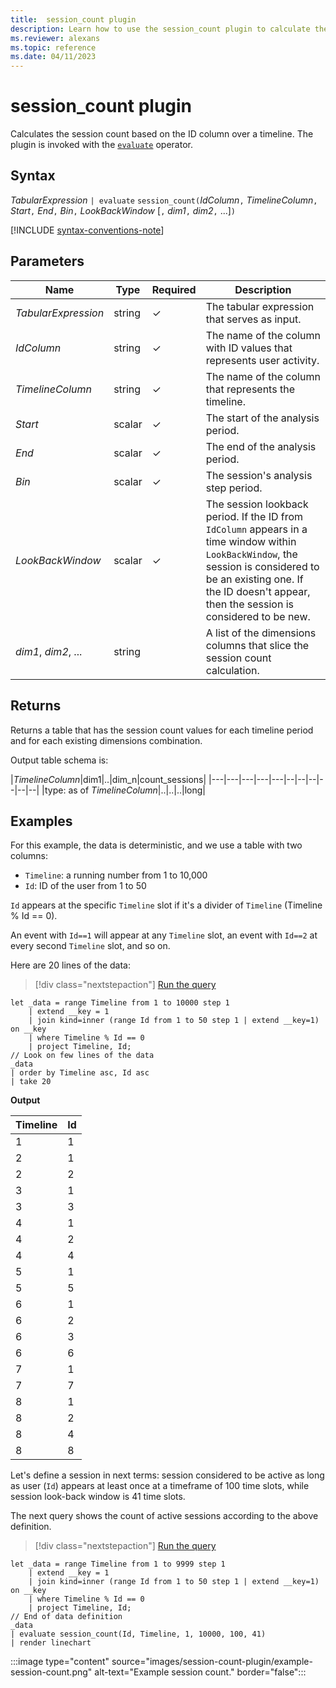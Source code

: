```yaml
---
title:  session_count plugin
description: Learn how to use the session_count plugin to calculate the session count based on the ID column over a timeline.
ms.reviewer: alexans
ms.topic: reference
ms.date: 04/11/2023
---
```

# session_count plugin

Calculates the session count based on the ID column over a timeline. The plugin is invoked with the [`evaluate`](evaluateoperator.md) operator.

## Syntax

*TabularExpression* `| evaluate` `session_count(`*IdColumn*`,` *TimelineColumn*`,` *Start*`,` *End*`,` *Bin*`,` *LookBackWindow* [`,` *dim1*`,` *dim2*`,` ...]`)`

[!INCLUDE [syntax-conventions-note](../../includes/syntax-conventions-note.md)]

## Parameters

| Name | Type | Required | Description |
|--|--|--|--|
| *TabularExpression* | string | &check; | The tabular expression that serves as input.|
| *IdColumn* | string | &check; | The name of the column with ID values that represents user activity.|
| *TimelineColumn* | string | &check; | The name of the column that represents the timeline.|
| *Start* | scalar | &check; | The start of the analysis period.|
| *End* | scalar | &check; | The end of the analysis period.|
| *Bin* | scalar | &check; | The session's analysis step period.|
| *LookBackWindow* | scalar | &check; | The session lookback period. If the ID from `IdColumn` appears in a time window within `LookBackWindow`, the session is considered to be an existing one. If the ID doesn't appear, then the session is considered to be new.|
| *dim1*, *dim2*, ... | string | | A list of the dimensions columns that slice the session count calculation.|

## Returns

Returns a table that has the session count values for each timeline period and for each existing dimensions combination.

Output table schema is:

|*TimelineColumn*|dim1|..|dim_n|count_sessions|
|---|---|---|---|---|--|--|--|--|--|--|
|type: as of *TimelineColumn*|..|..|..|long|

## Examples

For this example, the data is deterministic, and we use a table with two columns:

- `Timeline`: a running number from 1 to 10,000
- `Id`: ID of the user from 1 to 50

`Id` appears at the specific `Timeline` slot if it's a divider of `Timeline` (Timeline % Id == 0).

An event with `Id==1` will appear at any `Timeline` slot, an event with `Id==2` at every second `Timeline` slot, and so on.

Here are 20 lines of the data:

> [!div class="nextstepaction"]
> <a href="https://dataexplorer.azure.com/clusters/help/databases/Samples?query=H4sIAAAAAAAAA12PzwqDMAzG7z7FdxlsMFAHO40+wGDH3aWzcdY/jdSCE3z4tVM3WS4J+ZJfvjTkkCnpJASsNE/CXbfUaEMoLLdI4Rhp4gO9ow5pBB8T6OXIKGRZTaNfXdsVa4NaGyW0MWSxn5lXtaGdV9QfRqQHsJnrBTeUZDeOdgEkBJJF7ixXlLvvwNHrlyiOcWOuA6ugAUHowQVcSQifRp9/owlslbf4GH8HZJ8HRshed7ImnJI3eyONGCMBAAA=" target="_blank">Run the query</a>

```kusto
let _data = range Timeline from 1 to 10000 step 1
    | extend __key = 1
    | join kind=inner (range Id from 1 to 50 step 1 | extend __key=1) on __key
    | where Timeline % Id == 0
    | project Timeline, Id;
// Look on few lines of the data
_data
| order by Timeline asc, Id asc
| take 20
```

**Output**

|Timeline|Id|
|---|---|
|1|1|
|2|1|
|2|2|
|3|1|
|3|3|
|4|1|
|4|2|
|4|4|
|5|1|
|5|5|
|6|1|
|6|2|
|6|3|
|6|6|
|7|1|
|7|7|
|8|1|
|8|2|
|8|4|
|8|8|

Let's define a session in next terms: session considered to be active as long as user (`Id`) appears at least once at a timeframe of 100 time slots, while session look-back window is 41 time slots.

The next query shows the count of active sessions according to the above definition.

> [!div class="nextstepaction"]
> <a href="https://dataexplorer.azure.com/clusters/help/databases/Samples?query=H4sIAAAAAAAAA12PzQrCMBCE732KuQgKBRvQg0iOHrx7L6HZarRuSrr+gQ/vWqsUh0CWzO6XnYYEpXfiYJEc7wm7cKYmMKFO8QwDiVip0Am1MBlUT9BdiD3K8kQPnfw+H2NgnAJ7G5gpYfpBbv0ItiwG1B/Gmhkif+oBdztQGi00eYOsRTHYbYpHquTXkKu/zuZzbJQZa/SxPNWBg4TIWZ8z01+vrrk4IXTUdWqUVbywTLc+H6GMnkLVXzkWZqaTSbfVWO+O6uCSvADwRV6RPgEAAA==" target="_blank">Run the query</a>

```kusto
let _data = range Timeline from 1 to 9999 step 1
    | extend __key = 1
    | join kind=inner (range Id from 1 to 50 step 1 | extend __key=1) on __key
    | where Timeline % Id == 0
    | project Timeline, Id;
// End of data definition
_data
| evaluate session_count(Id, Timeline, 1, 10000, 100, 41)
| render linechart 
```

:::image type="content" source="images/session-count-plugin/example-session-count.png" alt-text="Example session count." border="false":::

